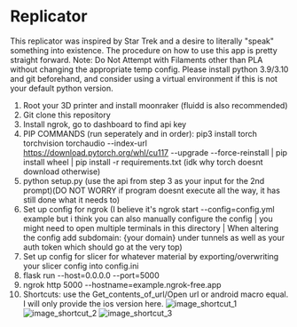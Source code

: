 # Replicator
This replicator was inspired by Star Trek and a desire to literally "speak" something into existence. The procedure on how to use this app is pretty straight forward. Note: Do Not Attempt with Filaments other than PLA without changing the appropriate temp config. Please install python 3.9/3.10 and git beforehand, and consider using a virtual environment if this is not your default python version.
1. Root your 3D printer and install moonraker (fluidd is also recommended)
2. Git clone this repository
3. Install ngrok, go to dashboard to find api key
4. PIP COMMANDS (run seperately and in order): pip3 install torch torchvision torchaudio --index-url https://download.pytorch.org/whl/cu117 --upgrade --force-reinstall | pip install wheel | pip install -r requirements.txt (idk why torch doesnt download otherwise)
5. python setup.py (use the api from step 3 as your input for the 2nd prompt)(DO NOT WORRY if program doesnt execute all the way, it has still done what it needs to)
7. Set up config for ngrok (I believe it's ngrok start --config=config.yml example but i think you can also manually configure the config | you might need to open multiple terminals in this directory | When altering the config add subdomain: {your domain} under tunnels as well as your auth token which should go at the very top)
8. Set up config for slicer for whatever material by exporting/overwriting your slicer config into config.ini
9. flask run --host=0.0.0.0 --port=5000
10. ngrok http 5000 --hostname=example.ngrok-free.app
11. Shortcuts: use the Get_contents_of_url/Open url or android macro equal. I will only provide the ios version here.
![image_shortcut_1](https://github.com/user-attachments/assets/c32d0c29-251c-4c04-95f1-1543514d6ea6)
![image_shortcut_2](https://github.com/user-attachments/assets/196af37f-f867-4e2e-a896-56ec7d034796)
![image_shortcut_3](https://github.com/user-attachments/assets/7a0cd613-c1ec-403c-9e41-8bd48687fe28)

